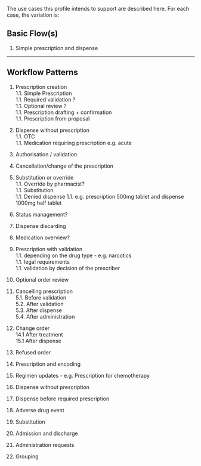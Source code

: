 The use cases this profile intends to support are described here. For each case, the variation is:

## Basic Flow(s)

1. Simple prescription and dispense




<hr/>


## Workflow Patterns

1. Prescription creation  
1.1. Simple Prescription  
1.1. Required validation ?  
1.1. Optional review ?  
1.1. Prescription drafting + confirmation  
1.1. Prescription from proposal

1. Dispense without prescription  
1.1. OTC  
1.1. Medication requiring prescription e.g. acute 

1. Authorisation / validation  

1. Cancellation/change of the prescription 

1. Substitution or override  
1.1. Override by pharmacist?  
1.1. Substitution  
1.1. Denied dispense 
1.1. e.g. prescription 500mg tablet and dispense 1000mg half tablet


1. Status management?  
1. Dispense discarding
1. Medication overview?




1. Prescription with validation  
  1.1. depending on the drug type - e.g. narcotics  
  1.1. legal requirements  
  1.1. validation by decision of the prescriber


3. Optional order review

5. Cancelling prescription  
5.1. Before validation    
5.2. After validation  
5.3. After dispense  
5.4. After administration  

14. Change order  
14.1 After treatment   
15.1 After dispense  

6. Refused order

9. Prescription and encoding

10. Regimen updates - e.g. Prescription for chemotherapy

11. Dispense without prescription

12. Dispense before required prescription

13. Adverse drug event

8. Substitution

8. Admission and discharge

7. Administration requests 

5. Grouping








